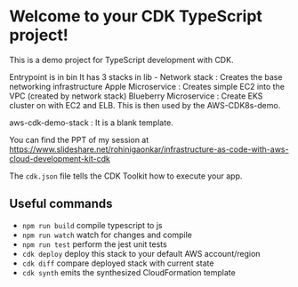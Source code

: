 # Welcome to your CDK TypeScript project!

This is a demo project for TypeScript development with CDK.

Entrypoint is in bin
It has 3 stacks in lib - 
Network stack : Creates the base networking infrastructure
Apple Microservice : Creates simple EC2 into the VPC (created by network stack)
Blueberry Microservice : Create EKS cluster on with EC2 and ELB. This is then used by the AWS-CDK8s-demo. 

aws-cdk-demo-stack : It is a blank template.

You can find the PPT of my session at https://www.slideshare.net/rohinigaonkar/infrastructure-as-code-with-aws-cloud-development-kit-cdk


The `cdk.json` file tells the CDK Toolkit how to execute your app.

## Useful commands

 * `npm run build`   compile typescript to js
 * `npm run watch`   watch for changes and compile
 * `npm run test`    perform the jest unit tests
 * `cdk deploy`      deploy this stack to your default AWS account/region
 * `cdk diff`        compare deployed stack with current state
 * `cdk synth`       emits the synthesized CloudFormation template
